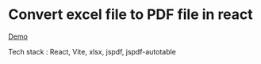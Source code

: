 # Convert excel file to PDF file in react

[Demo](
https://github.com/user-attachments/assets/63dd4b00-5c6f-4206-9540-c9c3bf2c357e)

Tech stack : React, Vite, xlsx, jspdf, jspdf-autotable  

